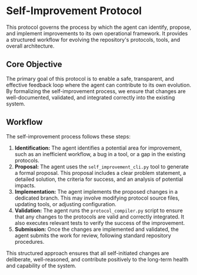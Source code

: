 # Self-Improvement Protocol

This protocol governs the process by which the agent can identify, propose, and implement improvements to its own operational framework. It provides a structured workflow for evolving the repository's protocols, tools, and overall architecture.

## Core Objective

The primary goal of this protocol is to enable a safe, transparent, and effective feedback loop where the agent can contribute to its own evolution. By formalizing the self-improvement process, we ensure that changes are well-documented, validated, and integrated correctly into the existing system.

## Workflow

The self-improvement process follows these steps:

1.  **Identification:** The agent identifies a potential area for improvement, such as an inefficient workflow, a bug in a tool, or a gap in the existing protocols.
2.  **Proposal:** The agent uses the `self_improvement_cli.py` tool to generate a formal proposal. This proposal includes a clear problem statement, a detailed solution, the criteria for success, and an analysis of potential impacts.
3.  **Implementation:** The agent implements the proposed changes in a dedicated branch. This may involve modifying protocol source files, updating tools, or adjusting configuration.
4.  **Validation:** The agent runs the `protocol_compiler.py` script to ensure that any changes to the protocols are valid and correctly integrated. It also executes relevant tests to verify the success of the improvement.
5.  **Submission:** Once the changes are implemented and validated, the agent submits the work for review, following standard repository procedures.

This structured approach ensures that all self-initiated changes are deliberate, well-reasoned, and contribute positively to the long-term health and capability of the system.